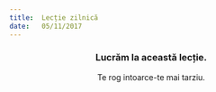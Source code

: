 ```yaml
---
title:  Lecție zilnică
date:   05/11/2017
---
```


### <center>Lucrăm la această lecție.</center>
<center>Te rog intoarce-te mai tarziu.</center>
